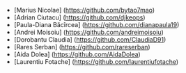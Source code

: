 - [Marius Nicolae] (https://github.com/bytao7mao)
- [Adrian Ciutacu] (https://github.com/djkeops)
- [Paula-Diana Băcîrcea] (https://github.com/dianapaula19)
- [Andrei Moisoiu] (https://github.com/andreimoisoiu)
- [Dorobantu Claudia] (https://github.com/ClaudiaD91)
- [Rares Serban] (https://github.com/rareserban)
- [Aida Dolea] (https://github.com/AidaDolea)
- [Laurentiu Fotache] (https://github.com/laurentiufotache)
